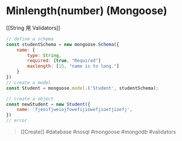 # Minlength(number) (Mongoose)
[[String 用 Validators]]
```js
// define a schema
const studentSchema = new mongoose.Schema({
	name: {
		type: String,
		required: [true, "Required"]
		maxlength: [15, "name is to long."]
	}
})
// create a model
const Student = mongoose.model.('Student', studentSchema);

// create a object
const newStudent = new Student({
	name: 'fjeoifjweiojfowefijiowefjioefjioefj',
})
// error
```
> [[Create]]
#database #nosql #mongoose #mongodb #validators